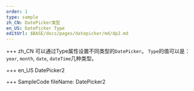 ```yaml
--- 
order: 1
type: sample
zh_CN: DatePicker类型
en_US: DatePicker Type
editUrl: $BASE/docs/pages/datepicker/md/dp2.md
---
```


+++ zh_CN
可以通过Type属性设置不同类型的<Code>DatePicker</Code>。
<Code>Type</Code>的值可以是：<Code>year</Code>, <Code>month</Code>, <Code>date</Code>, <Code>dateTime</Code>几种类型。

+++ en_US
DatePicker2

+++ SampleCode
fileName: DatePicker2
